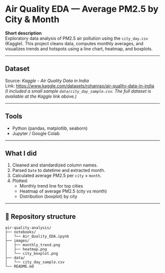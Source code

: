 # Air Quality EDA — Average PM2.5 by City & Month

**Short description**  
Exploratory data analysis of PM2.5 air pollution using the `city_day.csv` (Kaggle). This project cleans data, computes monthly averages, and visualizes trends and hotspots using a line chart, heatmap, and boxplots.

---

## Dataset
Source: *Kaggle - Air Quality Data in India*  
Link: https://www.kaggle.com/datasets/rohanrao/air-quality-data-in-india  
*(I included a small sample `data/city_day_sample.csv`. The full dataset is available at the Kaggle link above.)*

---

## Tools
- Python (pandas, matplotlib, seaborn)
- Jupyter / Google Colab

---

## What I did
1. Cleaned and standardized column names.  
2. Parsed `Date` to datetime and extracted month.  
3. Calculated average PM2.5 per `city` × `month`.  
4. Plotted:
   - Monthly trend line for top cities
   - Heatmap of average PM2.5 (city vs month)
   - Distribution (boxplot) by city

---

## 📂 Repository structure
```
air-quality-analysis/
├── notebooks/
│   └── Air_Quality_EDA.ipynb
├── images/
│   ├── monthly_trend.png
│   ├── heatmap.png
│   └── city_boxplot.png
├── data/
│   └── city_day_sample.csv
└── README.md
```
